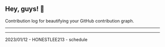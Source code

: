 ## Hey, guys! 👋

Contribution log for beautifying your GitHub contribution graph.

---



---

2023/01/12 - HONESTLEE213 - schedule
